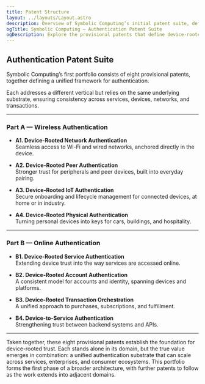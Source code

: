 ```yaml
---
title: Patent Structure
layout: ../layouts/Layout.astro
description: Overview of Symbolic Computing’s initial patent suite, defining device-rooted trust across eight verticals.
ogTitle: Symbolic Computing — Authentication Patent Suite
ogDescription: Explore the provisional patents that define device-rooted trust across networks, peers, IoT, physical access, services, accounts, checkout, and service-to-service.
---
```


## Authentication Patent Suite

Symbolic Computing’s first portfolio consists of eight provisional patents, together defining a unified framework for authentication.  

Each addresses a different vertical but relies on the same underlying substrate, ensuring consistency across services, devices, networks, and transactions.

---

### Part A — Wireless Authentication

- **A1. Device-Rooted Network Authentication**  
  Seamless access to Wi-Fi and wired networks, anchored directly in the device.  

- **A2. Device-Rooted Peer Authentication**  
  Stronger trust for peripherals and peer devices, built into everyday pairing.  

- **A3. Device-Rooted IoT Authentication**  
  Secure onboarding and lifecycle management for connected devices, at home or in industry.  

- **A4. Device-Rooted Physical Authentication**  
  Turning personal devices into keys for cars, buildings, and hospitality.  

---

### Part B — Online Authentication

- **B1. Device-Rooted Service Authentication**  
  Extending device trust into the way services are accessed online.  

- **B2. Device-Rooted Account Authentication**  
  A consistent model for accounts and identity, spanning devices and platforms.  

- **B3. Device-Rooted Transaction Orchestration**  
  A unified approach to purchases, subscriptions, and fulfillment.  

- **B4. Device-to-Service Authentication**  
  Strengthening trust between backend systems and APIs.   

---

Taken together, these eight provisional patents establish the foundation for device-rooted trust. Each stands alone in its domain, but the true value emerges in combination: a unified authentication substrate that can scale across services, enterprises, and consumer ecosystems. This portfolio forms the first phase of a broader architecture, with further patents to follow as the work extends into adjacent domains.
